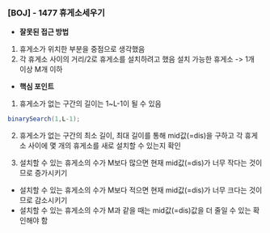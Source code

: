 ### [BOJ] - 1477 휴게소세우기

- **잘못된 접근 방법**
1. 휴게소가 위치한 부분을 중점으로 생각했음  
2. 각 휴게소 사이의 거리/2로 휴게소를 설치하려고 했음
    설치 가능한 휴게소 -> 1개 이상 M개 이하 

- **핵심 포인트**
1. 휴게소가 없는 구간의 길이는 1~L-1이 될 수 있음
~~~java
binarySearch(1,L-1);
~~~
 
2. 휴게소가 없는 구간의 최소 길이, 최대 길이를 통해 mid값(=dis)을 구하고 각 휴게소 사이에 몇 개의 휴게소를 새로 설치할 수 있는지 확인

3. 설치할 수 있는 휴게소의 수가 M보다 많으면 현재 mid값(=dis)가 너무 작다는 것이므로 증가시키기 
- 설치할 수 있는 휴게소의 수가 M보다 적으면 현재 mid값(=dis)가 너무 크다는 것이므로 감소시키기 
- 설치할 수 있는 휴게소의 수가 M과 같을 때는 mid값(=dis)값을 더 줄일 수 있는 확인해야 함



